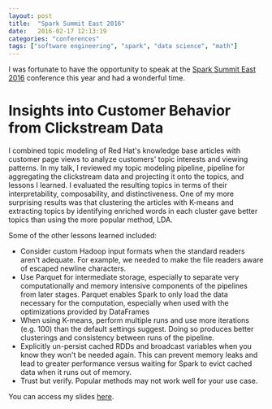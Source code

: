 ```yaml
---
layout: post
title:  "Spark Summit East 2016"
date:   2016-02-17 12:13:19
categories: "conferences"
tags: ["software engineering", "spark", "data science", "math"]
---
```

I was fortunate to have the opportunity to speak at the [Spark Summit East 2016](https://spark-summit.org/east-2016/) conference this year and had a wonderful time.

Insights into Customer Behavior from Clickstream Data
=====================================================
I combined topic modeling of Red Hat's knowledge base articles with customer page views to analyze customers' topic interests and viewing patterns.  In my talk, I reviewed my topic modeling pipeline, pipeline for aggregating the clickstream data and projecting it onto the topics, and lessons I learned.  I evaluated the resulting topics in terms of their interpretability, composability, and distinctiveness.  One of my more surprising results was that clustering the articles with K-means and extracting topics by identifying enriched words in each cluster gave better topics than using the more popular method, LDA.

Some of the other lessons learned included:

* Consider custom Hadoop input formats when the standard readers aren't adequate.  For example, we needed to make the file readers aware of escaped newline characters.
* Use Parquet for intermediate storage, especially to separate very computationally and memory intensive components of the pipelines from later stages.  Parquet enables Spark to only load the data necessary for the computation, especially when used with the optimizations provided by DataFrames
* When using K-means, perform multiple runs and use more iterations (e.g. 100) than the default settings suggest.  Doing so produces better clusterings and consistency between runs of the pipeline.
* Explicitly un-persist cached RDDs and broadcast variables when you know they won't be needed again.  This can prevent memory leaks and lead to greater performance versus waiting for Spark to evict cached data when it runs out of memory.
* Trust but verify.  Popular methods may not work well for your use case.

You can access my slides [here](/static/rnowling_spark_summit_east_2016.pdf).



